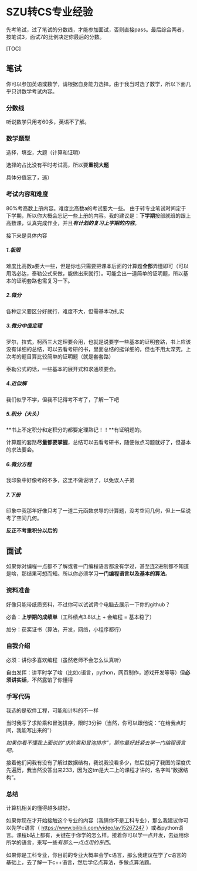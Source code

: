 # SZU转CS专业经验

先考笔试，过了笔试的分数线，才能参加面试，否则直接pass。最后综合两者，按笔试3，面试7的比例决定你最后的分数。

[TOC]



## 笔试

你可以参加英语或数学，请根据自身能力选择。由于我当时选了数学，所以下面几乎只讲数学考试内容。

### 分数线

听说数学只用考60多，英语不了解。

### 数学题型

选择，填空，大题（计算和证明）

选择的占比没有平时考试高，所以要**重视大题**

具体分值忘了，逃）

### 考试内容和难度

80%考高数上册内容。难度比高数a的考试要大一些。
由于转专业笔试时间定于下学期，所以你大概会忘记一些上册的内容。我的建议是：**下学期**按部就班的跟上高数课，认真完成作业，并且***有计划的复习上学期的内容***。

接下来是具体内容

##### 1.极限

难度比高数a要大一些，但是你也只需要把课本后面的计算题**全部**弄懂即可（可以用洛必达，泰勒公式来做，能做出来就行）。可能会出一道简单的证明题，所以基本的证明套路也需复习一下。

##### 2.微分

 各种定义要区分好就行，难度不大，但需基本功扎实

##### 3.微分中值定理

罗尔，拉式，柯西三大定理要会用，也就是说要学一些基本的证明套路，书上应该没有详细的总结，可以去看考研的书，里面总结的挺详细的，但也不用太深究，上次考的题目算比较简单的证明题（就是套套路）

泰勒公式的话，一些基本的展开式和求通项要会。

##### 4.近似解

我们似乎不学，但我不记得考不考了，了解一下吧

##### 5.积分（大头）

**书上不定积分和定积分的都要定理熟记！！**有证明题的。

计算题的套路**尽量都要掌握**，总结可以去看考研书，随便做点习题就好了，但基本的求法要会。

##### 6.微分方程

我印象中好像考的不多，这里不做说明了，以免误人子弟

##### 7.下册

印象中我那年好像只考了一道二元函数求导的计算题，没考空间几何，但上一届说考了空间几何。

**反正不考重积分以后的**

## 面试

如果你对编程一点都不了解或者一门编程语言都没有学过，甚至连2进制都不知道是啥，那结果可想而知。所以你必须学习**一门编程语言以及基本的算法**。

### 资料准备

好像只能带纸质资料，不过你可以试试背个电脑去展示一下你的github？

必备：**上学期的成绩单**（工科绩点3.8以上 + 会编程 = 基本稳了）

加分：获奖证书（算法，开发，网络，小程序都行）

### 自我介绍

必须：讲你多喜欢编程（虽然老师不会怎么认真听）

自由发挥：讲平时学了啥（比如c语言，python，网页制作，游戏开发等等）但**必须讲实话**，不然露馅了你懂得

### 手写代码

我选的是软件工程，可能和计科的不一样

当时我写了求阶乘和冒泡排序，限时3分钟（当然，你可以跟他说：“在给我点时间，我能写出来的”）

*如果你看不懂我上面说的“求阶乘和冒泡排序”，那你最好赶紧去学一门编程语言吧。*

接着他们问我有没有了解过数据结构，我说我没看多少，然后就问了我图的深度优先遍历，我当然没答出来233，因为这tm是大二上的课程才讲的，名字叫“数据结构”。

### 总结

计算机相关的懂得越多越好。

如果你现在才开始接触这个专业的内容（我猜你不是工科专业），那么我建议你可以先学c语言（ https://www.bilibili.com/video/av15267247 ）或者python语言。课程b站上都有，关键在于你学的怎么样。接着你可以学一点开发，去运用你所学的语言，来写一些*有那么一点点用的东西*。

如果你是工科专业，你目前的专业大概率会学c语言，那么我建议在学了c语言的基础上，去了解一下c++语言，然后学亿点算法，多做点算法题。
